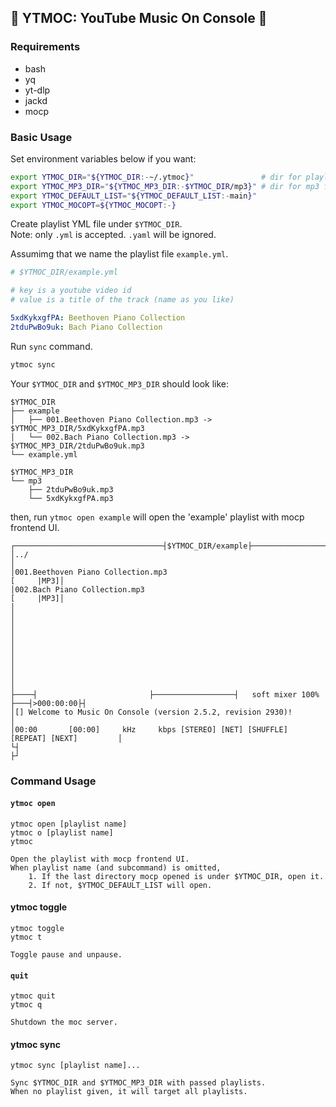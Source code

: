 ## 🎵 YTMOC: YouTube Music On Console 🎵

### Requirements

- bash
- yq
- yt-dlp
- jackd
- mocp

### Basic Usage

Set environment variables below if you want:

```sh
export YTMOC_DIR="${YTMOC_DIR:-~/.ytmoc}"               # dir for playlists
export YTMOC_MP3_DIR="${YTMOC_MP3_DIR:-$YTMOC_DIR/mp3}" # dir for mp3 files
export YTMOC_DEFAULT_LIST="${YTMOC_DEFAULT_LIST:-main}"
export YTMOC_MOCOPT=${YTMOC_MOCOPT:-}
```

Create playlist YML file under `$YTMOC_DIR`.  
Note: only `.yml` is accepted. `.yaml` will be ignored.

Assumimg that we name the playlist file `example.yml`.

```yml
# $YTMOC_DIR/example.yml

# key is a youtube video id
# value is a title of the track (name as you like)

5xdKykxgfPA: Beethoven Piano Collection
2tduPwBo9uk: Bach Piano Collection
```

Run `sync` command.

```sh
ytmoc sync
```

Your `$YTMOC_DIR` and `$YTMOC_MP3_DIR` should look like:

```
$YTMOC_DIR
├── example
│   ├── 001.Beethoven Piano Collection.mp3 -> $YTMOC_MP3_DIR/5xdKykxgfPA.mp3
│   └── 002.Bach Piano Collection.mp3 -> $YTMOC_MP3_DIR/2tduPwBo9uk.mp3
└── example.yml

$YTMOC_MP3_DIR
└── mp3
    ├── 2tduPwBo9uk.mp3
    └── 5xdKykxgfPA.mp3

```

then, run `ytmoc open example` will open the 'example' playlist with mocp
frontend UI.

```
┌─────────────────────────────────┤$YTMOC_DIR/example├─────────────────────────────────┐
│../                                                                                   │
│001.Beethoven Piano Collection.mp3                                         [     |MP3]│
│002.Bach Piano Collection.mp3                                              [     |MP3]│
│                                                                                      │
│                                                                                      │
│                                                                                      │
│                                                                                      │
│                                                                                      │
├────┤                         ├──────────────────┤   soft mixer 100%  ├───┤>000:00:00├┤
│[] Welcome to Music On Console (version 2.5.2, revision 2930)!                        │
│00:00       [00:00]     kHz     kbps [STEREO] [NET] [SHUFFLE] [REPEAT] [NEXT]         │
└┤                                                                                    ├┘
```

### Command Usage

#### `ytmoc open`

```
ytmoc open [playlist name]
ytmoc o [playlist name]
ytmoc

Open the playlist with mocp frontend UI.
When playlist name (and subcommand) is omitted,
    1. If the last directory mocp opened is under $YTMOC_DIR, open it.
    2. If not, $YTMOC_DEFAULT_LIST will open.
```

#### ytmoc toggle

```
ytmoc toggle
ytmoc t

Toggle pause and unpause.
```

#### `quit`

```
ytmoc quit
ytmoc q

Shutdown the moc server.
```

#### ytmoc sync

```
ytmoc sync [playlist name]...

Sync $YTMOC_DIR and $YTMOC_MP3_DIR with passed playlists.
When no playlist given, it will target all playlists.
```
